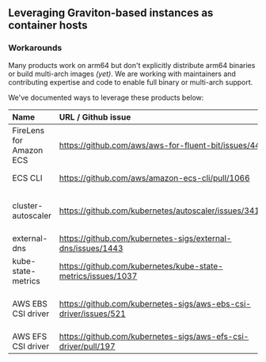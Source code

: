## Leveraging Graviton-based instances as container hosts

### Workarounds 

Many products work on arm64 but don't explicitly distribute arm64 binaries or build multi-arch images *(yet)*.  We are working with maintainers and contributing expertise and code to enable full binary or multi-arch support.

We've documented ways to leverage these products below:


| Name                      | URL / Github issue            | Workaround             | Existing image? |
| :-----                    |:-----                         | :-----                 | :-----          |
| FireLens for Amazon ECS | https://github.com/aws/aws-for-fluent-bit/issues/44 | compile from source | |
| ECS CLI | https://github.com/aws/amazon-ecs-cli/pull/1066 | use PR branch | |
| cluster-autoscaler | https://github.com/kubernetes/autoscaler/issues/3419 | compile from source or use PR branch | raspbernetes/cluster-autoscaler |
| external-dns | https://github.com/kubernetes-sigs/external-dns/issues/1443 | compile from source | raspbernetes/external-dns	|
| kube-state-metrics | https://github.com/kubernetes/kube-state-metrics/issues/1037 | compile from source | alittlec/kube-state-metrics-arm64 |
| AWS EBS CSI driver | https://github.com/kubernetes-sigs/aws-ebs-csi-driver/issues/521 | compile from source or use PR branch	| chengpan/aws-ebs-csi-driver	|
| AWS EFS CSI driver | https://github.com/kubernetes-sigs/aws-efs-csi-driver/pull/197 | use PR branch | |
			







